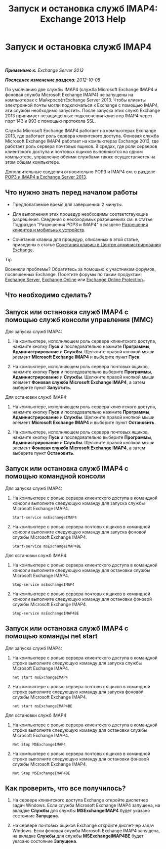 ﻿---
title: 'Запуск и остановка служб IMAP4: Exchange 2013 Help'
TOCTitle: Запуск и остановка служб IMAP4
ms:assetid: a52db4bd-69a6-47b2-acf3-d9d8571c7a87
ms:mtpsurl: https://technet.microsoft.com/ru-ru/library/Bb124022(v=EXCHG.150)
ms:contentKeyID: 50488803
ms.date: 04/30/2018
mtps_version: v=EXCHG.150
ms.translationtype: HT
---

# Запуск и остановка служб IMAP4

 

_**Применимо к:** Exchange Server 2013_

_**Последнее изменение раздела:** 2012-10-05_

По умолчанию две службы IMAP4 (служба Microsoft Exchange IMAP4 и фоновая служба Microsoft Exchange IMAP4) не запущены на компьютерах с МайкрософтExchange Server 2013. Чтобы клиенты электронной почты могли подключаться к Exchange с помощью IMAP4, эти службы необходимо запустить. После запуска этих служб Exchange 2013 принимает незащищенные подключения клиентов IMAP4 через порт 143 и 993 с помощью протокола SSL.

Служба Microsoft Exchange IMAP4 работает на компьютерах Exchange 2013, где работает роль сервера клиентского доступа. Фоновая служба Microsoft Exchange IMAP4 работает на компьютерах Exchange 2013, где работает роль сервера почтовых ящиков. В средах, где роли серверов клиентского доступа и почтовых ящиков выполняются на одном компьютере, управление обеими службами также осуществляется на этом общем компьютере.

Дополнительные сведения относительно POP3 и IMAP4 см. в разделе [POP3 и IMAP4 в Exchange Server 2013](pop3-and-imap4-in-exchange-server-2013-exchange-2013-help.md).

## Что нужно знать перед началом работы

  - Предполагаемое время для завершения: 2 минуты.

  - Для выполнения этих процедур необходимы соответствующие разрешения. Сведения о необходимых разрешениях см. в статье Подраздел "Разрешения POP3 и IMAP4" в разделе [Разрешения клиентов и мобильных устройств](clients-and-mobile-devices-permissions-exchange-2013-help.md).

  - Сочетания клавиш для процедур, описанных в этой статье, приведены в статье [Сочетания клавиш в Центре администрирования Exchange](keyboard-shortcuts-in-the-exchange-admin-center-exchange-online-protection-help.md).

> [!TIP]  
> Возникли проблемы? Обратитесь за помощью к участникам форумов, посвященных Exchange. Посетите форумы по таким продуктам: <a href="https://go.microsoft.com/fwlink/p/?linkid=60612">Exchange Server</a>, <a href="https://go.microsoft.com/fwlink/p/?linkid=267542">Exchange Online</a> или <a href="https://go.microsoft.com/fwlink/p/?linkid=285351">Exchange Online Protection</a>..


## Что необходимо сделать?

## Запуск или остановка служб IMAP4 с помощью служб консоли управления (MMC)

Для запуска служб IMAP4:

1.  На компьютере, исполняющем роль сервера клиентского доступа, нажмите кнопку **Пуск** и последовательно нажмите **Программы**, **Администрирование** и **Службы**. Щелкните правой кнопкой мыши элемент **Microsoft Exchange IMAP4** и выберите пункт **Пуск**.

2.  На компьютере, исполняющем роль сервера почтовых ящиков, нажмите кнопку **Пуск** и последовательно выберите **Программы**, **Администрирование** и **Службы**. Щелкните правой кнопкой мыши элемент **Фоновая служба Microsoft Exchange IMAP4**, а затем выберите пункт **Запустить**.

Для остановки служб IMAP4:

1.  На компьютере, исполняющем роль сервера клиентского доступа, нажмите кнопку **Пуск** и последовательно нажмите **Программы**, **Администрирование** и **Службы**. Щелкните правой кнопкой мыши элемент **Microsoft Exchange IMAP4** и выберите пункт **Остановить**.

2.  На компьютере, исполняющем роль сервера почтовых ящиков, нажмите кнопку **Пуск** и последовательно выберите **Программы**, **Администрирование** и **Службы**. Щелкните правой кнопкой мыши элемент **Фоновая служба Microsoft Exchange IMAP4**, а затем выберите пункт **Остановить**.

## Запуск или остановка служб IMAP4 с помощью командной консоли

Для запуска служб IMAP4:

1.  На компьютере с ролью сервера клиентского доступа в командной консоли выполните следующую команду для запуска службы Microsoft Exchange IMAP4.
    
        Start-service msExchangeIMAP4

2.  На компьютере с ролью сервера почтовых ящиков в командной консоли выполните следующую команду для запуска фоновой службы Microsoft Exchange IMAP4.
    
        Start-service msExchangeIMAP4BE

Для остановки служб IMAP4:

1.  На компьютере с ролью сервера клиентского доступа в командной консоли выполните следующую команду для остановки службы Microsoft Exchange IMAP4.
    
        Stop-service msExchangeIMAP4

2.  На компьютере с ролью сервера почтовых ящиков в командной консоли выполните следующую команду для остановки фоновой службы Microsoft Exchange IMAP4.
    
        Stop-service msExchangeIMAP4BE

## Запуск или остановка служб IMAP4 с помощью команды net start

Для запуска служб IMAP4:

1.  На компьютере с ролью сервера клиентского доступа в командной строке выполните следующую команду для запуска службы Microsoft Exchange IMAP4.
    
        net start msExchangeIMAP4

2.  На компьютере с ролью сервера почтовых ящиков в командной строке выполните следующую команду для запуска фоновой службы Microsoft Exchange IMAP4.
    
        net start msExchangeIMAP4BE

Для остановки служб IMAP4:

1.  На компьютере с ролью сервера клиентского доступа в командной строке выполните следующую команду для остановки службы Microsoft Exchange IMAP4.
    
        Net Stop MSExchangeIMAP4

2.  На компьютере с ролью сервера почтовых ящиков в командной строке выполните следующую команду для остановки фоновой службы Microsoft Exchange IMAP4.
    
        Net Stop MSExchangeIMAP4BE

## Как проверить, что все получилось?

1.  На сервере клиентского доступа Exchange откройте диспетчер задач Windows. Если служба Microsoft Exchange IMAP4 запущена, на вкладке **Службы** для службы **MSExchangeIMAP4** будет указано состояние **Запущена**.

2.  На сервере почтовых ящиков Exchange откройте диспетчер задач Windows. Если фоновая служба Microsoft Exchange IMAP4 запущена, на вкладке **Службы** для службы **MSExchangeIMAP4BE** будет указано состояние **Запущена**.

